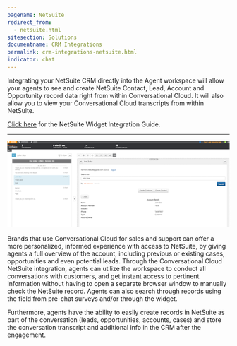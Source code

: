 ```yaml
---
pagename: NetSuite
redirect_from:
  - netsuite.html
sitesection: Solutions
documentname: CRM Integrations
permalink: crm-integrations-netsuite.html
indicator: chat
---
```


Integrating your NetSuite CRM directly into the Agent workspace will allow your agents to see and create NetSuite Contact, Lead, Account and Opportunity record data right from within Conversational Cloud. It will also allow you to view your Conversational Cloud transcripts from within NetSuite.

<div class="inntertext configlink"><a href="assets/CRM_Widget_Netsuite_Admin_Guide_2019_v2.pdf" target="_blank">Click here</a> for the NetSuite Widget Integration Guide.</div>

<hr class="solutionshr" />

<img src="img/archive/ns1.png" alt="InAppOverview1">

Brands that use Conversational Cloud for sales and support can offer a more personalized, informed experience with access to NetSuite, by giving agents a full overview of the account, including previous or existing cases, opportunities and even potential leads. Through the Conversational Cloud NetSuite integration, agents can utilize the workspace to conduct all conversations with customers, and get instant access to pertinent information without having to open a separate browser window to manually check the NetSuite record. Agents can also search through records using the field from pre-chat surveys and/or through the widget.

Furthermore, agents have the ability to easily create records in NetSuite as part of the conversation (leads, opportunities, accounts, cases) and store the conversation transcript and additional info in the CRM after the engagement.
